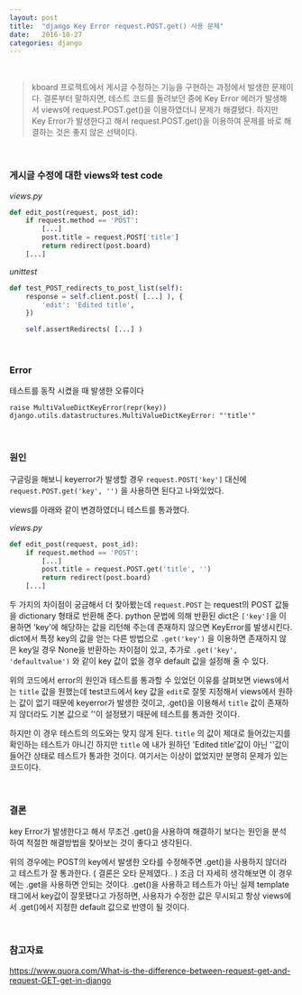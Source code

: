 ```yaml
---
layout: post
title:  "django Key Error request.POST.get() 사용 문제"
date:   2016-10-27
categories: django
---
```


<br>  

> kboard 프로젝트에서 게시글 수정하는 기능을 구현하는 과정에서 발생한 문제이다. 결론부터 말하자면, 테스트 코드를 돌려보던 중에 Key Error 에러가 발생해서 views에 request.POST.get()을 이용하였더니 문제가 해결됐다. 하지만 Key Error가 발생한다고 해서 request.POST.get()을 이용하여 문제를 바로 해결하는 것은 좋지 않은 선택이다.  

<br>  

### 게시글 수정에 대한 views와 test code  

_views.py_  

```python
def edit_post(request, post_id):
    if request.method == 'POST':
        [...]
        post.title = request.POST['title']
        return redirect(post.board)
    [...]
```  

_unittest_  

```python
def test_POST_redirects_to_post_list(self):
    response = self.client.post( [...] ), {
        'edit': 'Edited title',
    })

    self.assertRedirects( [...] )
```  

<br>  

### Error  

테스트를 동작 시켰을 때 발생한 오류이다  

```
raise MultiValueDictKeyError(repr(key))
django.utils.datastructures.MultiValueDictKeyError: "'title'"
```  

<br>  

### 원인  

구글링을 해보니 keyerror가 발생할 경우 `request.POST['key']` 대신에 `request.POST.get('key', '')` 을 사용하면 된다고 나와있었다.   

views를 아래와 같이 변경하였더니 테스트를 통과했다.   

_views.py_  

```python
def edit_post(request, post_id):
    if request.method == 'POST':
        [...]
        post.title = request.POST.get('title', '')
        return redirect(post.board)
    [...]
```  

두 가지의 차이점이 궁금해서 더 찾아봤는데 `request.POST` 는 request의 POST 값들을 dictionary 형태로 반환해 준다. python 문법에 의해 반환된 dict은 `['key']`을 이용하면 'key'에 해당하는 값을 리턴해 주는데 존재하지 않으면 KeyError를 발생시킨다. dict에서 특정 key의 값을 얻는 다른 방법으로 `.get('key')` 을 이용하면 존재하지 않은 key일 경우 None을 반환하는 차이점이 있고, 추가로 `.get('key', 'defaultvalue')` 와 같이 key 값이 없을 경우 default 값을 설정해 줄 수 있다.   

위의 코드에서 error의 원인과 테스트를 통과할 수 있었던 이유를 살펴보면 views에서는 `title` 값을 원했는데 test코드에서 key 값을 `edit`로 잘못 지정해서 views에서 원하는 값이 없기 때문에 keyerror가 발생한 것이고,
.get()을 이용해서 `title` 값이 존재하지 않더라도 기본 값으로 ''이 설정됐기 때문에 테스트를 통과한 것이다.  

하지만 이 경우 테스트의 의도와는 맞지 않게 된다. `title` 의 값이 제대로 들어갔는지를 확인하는 테스트가 아니긴 하지만 `title` 에 내가 원하던 'Edited title'값이 아닌  ''값이 들어간 상태로 테스트가 통과한 것이다. 여기서는 이상이 없었지만 분명히 문제가 있는 코드이다.

<br>  

### 결론  

key Error가 발생한다고 해서 무조건 .get()을 사용하여 해결하기 보다는 원인을 분석하여 적절한 해결방법을 찾아보는 것이 좋다고 생각된다.

위의 경우에는 POST의 key에서 발생한 오타를 수정해주면 .get()을 사용하지 않더라고 테스트가 잘 통과한다. ( 결론은 오타 문제였다.. ) 조금 더 자세히 생각해보면 이 경우에는 .get을 사용하면 안되는 것이다. .get()을 사용하고 테스트가 아닌 실제 template 태그에서 key값이 잘못됐다고 가정하면, 사용자가 수정한 값은 무시되고 항상 views에서 .get()에서 지정한 default 값으로 반영이 될 것이다.  

<br>  

### 참고자료  

<https://www.quora.com/What-is-the-difference-between-request-get-and-request-GET-get-in-django>
